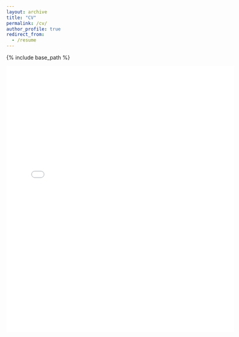 ```yaml
---
layout: archive
title: "CV"
permalink: /cv/
author_profile: true
redirect_from:
  - /resume
---
```


{% include base_path %}

<embed src="{{ site.baseurl }}/files/Li_Nan_CV.pdf" width="600" height="700" type='application/pdf'>

